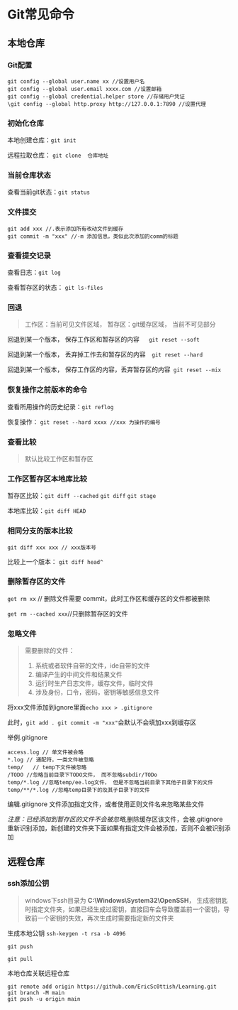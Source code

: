 # Git常见命令

## 本地仓库

### Git配置

``````git
git config --global user.name xx //设置用户名
git config --global user.email xxxx.com //设置邮箱
git config --global credential.helper store //存储用户凭证
\git config --global http.proxy http://127.0.0.1:7890 //设置代理
``````

### 初始化仓库

本地创建仓库：`git init`

远程拉取仓库： `git clone  仓库地址`

### 当前仓库状态

查看当前git状态：`git status`

### 文件提交

``````git
git add xxx //.表示添加所有改动文件到缓存
git commit -m "xxx" //-m 添加信息，类似此次添加的comm的标题
``````

### 查看提交记录

查看日志：`git log `

查看暂存区的状态： `git ls-files`

### 回退

> 工作区：当前可见文件区域， 暂存区：git缓存区域， 当前不可见部分

回退到某一个版本， 保存工作区和暂存区的内容`   git reset --soft`

回退到某一个版本， 丢弃掉工作去和暂存区的内容`  git reset --hard`

回退到某一个版本， 保存工作区的内容，丢弃暂存区的内容` git reset --mix`

### 恢复操作之前版本的命令

查看所用操作的历史纪录：`git reflog `

恢复操作： `git reset --hard xxxx //xxx 为操作的编号`

### 查看比较

> 默认比较工作区和暂存区

### 工作区暂存区本地库比较

暂存区比较：`git diff --cached` `git diff` `git stage` 

本地库比较：`git diff HEAD`

### 相同分支的版本比较

`git diff xxx xxx // xxx版本号`

比较上一个版本： `git diff head^`

### 删除暂存区的文件

`get rm xx` // 删除文件需要 commit，此时工作区和缓存区的文件都被删除

`get rm --cached xxx`//只删除暂存区的文件

### 忽略文件

> 需要删除的文件：
>
> 1. 系统或者软件自带的文件，ide自带的文件
> 2. 编译产生的中间文件和结果文件
> 3. 运行时生产日志文件，缓存文件，临时文件
> 4. 涉及身份，口令，密码，密钥等敏感信息文件

将xxx文件添加到ignore里面`echo xxx > .gitignore` 

此时，`git add . git commit -m "xxx"`会默认不会填加xxx到缓存区

举例.gitignore

``````
access.log // 单文件被会略
*.log // 通配符，一类文件被忽略
temp/   // temp下文件被忽略
/TODO //忽略当前目录下TODO文件， 而不忽略subdir/TODo
temp/*.log //忽略temp/ee.log文件， 但是不忽略当前目录下其他子目录下的文件
temp/**/*.log //忽略temp目录下的及其子目录下的文件
``````

编辑.gitignore 文件添加指定文件，或者使用正则文件名来忽略某些文件

*注意：已经添加到暂存区的文件不会被忽略*,删除缓存区该文件，会被.gitignore 重新识别添加，新创建的文件夹下面如果有指定文件会被添加，否则不会被识别添加

## 远程仓库

### ssh添加公钥

> windows下ssh目录为 **C:\Windows\System32\OpenSSH**， 生成密钥匙时指定文件夹，如果已经生成过密钥，直接回车会导致覆盖前一个密钥，导致前一个密钥的失效，再次生成时需要指定新的文件夹

生成本地公钥 `ssh-keygen -t rsa -b 4096`

`git push` 

`git pull`

本地仓库关联远程仓库

``````
git remote add origin https://github.com/EricSc0ttish/Learning.git
git branch -M main
git push -u origin main
``````







